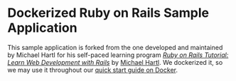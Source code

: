# Dockerized Ruby on Rails Sample Application

This sample application is forked from the one developed and maintained by Michael Hartl for his self-paced learning program [*Ruby on Rails Tutorial: Learn Web Development with Rails*](http://railstutorial.org/)
by [Michael Hartl](http://michaelhartl.com/).  We dockerized it, so we may use it throughout our [quick start guide on Docker](https://github.com/br/dockerized_hartl/wiki/Bleacher-Report's-Docker-Quick-Start-Guide).
